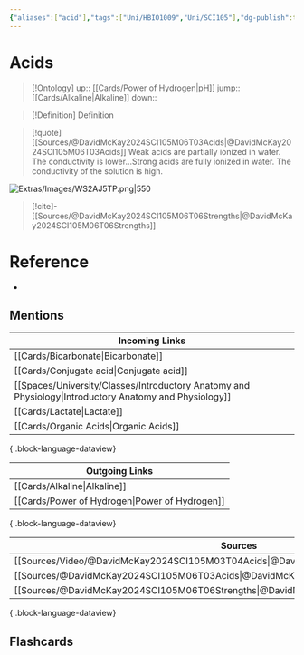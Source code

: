 ```yaml
---
{"aliases":["acid"],"tags":["Uni/HBIO1009","Uni/SCI105"],"dg-publish":true,"permalink":"/cards/acids/","dgPassFrontmatter":true}
---
```


# Acids

> [!Ontology]
> up:: [[Cards/Power of Hydrogen\|pH]]
> jump:: [[Cards/Alkaline\|Alkaline]]
> down:: 

> [!Definition] Definition

> [!quote] [[Sources/@DavidMcKay2024SCI105M06T03Acids\|@DavidMcKay2024SCI105M06T03Acids]]
> Weak acids are partially ionized in water. The conductivity is lower...Strong acids are fully ionized in water. The conductivity of the solution is high.

![Extras/Images/WS2AJ5TP.png|550](/img/user/Extras/Images/WS2AJ5TP.png)

> [!cite]-
> [[Sources/@DavidMcKay2024SCI105M06T06Strengths\|@DavidMcKay2024SCI105M06T06Strengths]]

# Reference

- 

## Mentions

| Incoming Links                                                                                            |
| --------------------------------------------------------------------------------------------------------- |
| [[Cards/Bicarbonate\|Bicarbonate]]                                                                     |
| [[Cards/Conjugate acid\|Conjugate acid]]                                                               |
| [[Spaces/University/Classes/Introductory Anatomy and Physiology\|Introductory Anatomy and Physiology]] |
| [[Cards/Lactate\|Lactate]]                                                                             |
| [[Cards/Organic Acids\|Organic Acids]]                                                                 |

{ .block-language-dataview}

| Outgoing Links                                    |
| ------------------------------------------------- |
| [[Cards/Alkaline\|Alkaline]]                   |
| [[Cards/Power of Hydrogen\|Power of Hydrogen]] |

{ .block-language-dataview}

| Sources                                                                                   |
| ----------------------------------------------------------------------------------------- |
| [[Sources/Video/@DavidMcKay2024SCI105M03T04Acids\|@DavidMcKay2024SCI105M03T04Acids]]   |
| [[Sources/@DavidMcKay2024SCI105M06T03Acids\|@DavidMcKay2024SCI105M06T03Acids]]         |
| [[Sources/@DavidMcKay2024SCI105M06T06Strengths\|@DavidMcKay2024SCI105M06T06Strengths]] |

{ .block-language-dataview}

## Flashcards